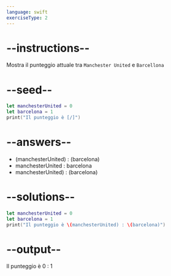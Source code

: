 ```yaml
---
language: swift
exerciseType: 2
---
```


# --instructions--

Mostra il punteggio attuale tra `Manchester United` e `Barcellona`

# --seed--

```swift
let manchesterUnited = 0
let barcelona = 1
print("Il punteggio è [/]")
```

# --answers--

- \(manchesterUnited) : \(barcelona)
- manchesterUnited : barcelona
- manchesterUnited) : \(barcelona)

# --solutions--

```swift
let manchesterUnited = 0
let barcelona = 1
print("Il punteggio è \(manchesterUnited) : \(barcelona)")
```

# --output--

Il punteggio è 0 : 1
